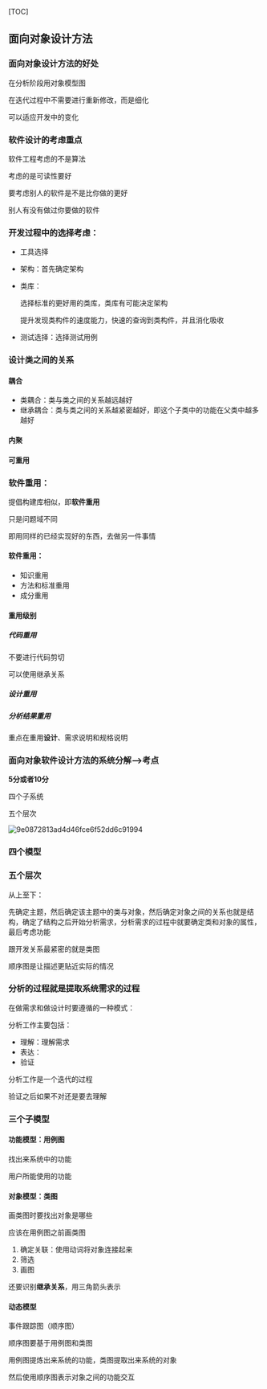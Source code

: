[TOC]



## 面向对象设计方法

### 面向对象设计方法的好处

在分析阶段用对象模型图

在迭代过程中不需要进行重新修改，而是细化

可以适应开发中的变化



### 软件设计的考虑重点

软件工程考虑的不是算法

考虑的是可读性要好

要考虑别人的软件是不是比你做的更好

别人有没有做过你要做的软件



### 开发过程中的选择考虑：

- 工具选择

- 架构：首先确定架构

- 类库：

  选择标准的更好用的类库，类库有可能决定架构

  提升发现类构件的速度能力，快速的查询到类构件，并且消化吸收

- 测试选择：选择测试用例



### 设计类之间的关系

#### 耦合

- 类耦合：类与类之间的关系越远越好
- 继承耦合：类与类之间的关系越紧密越好，即这个子类中的功能在父类中越多越好

#### 内聚

#### 可重用



### 软件重用：

提倡构建库相似，即**软件重用**

只是问题域不同

即用同样的已经实现好的东西，去做另一件事情

#### 软件重用：

- 知识重用
- 方法和标准重用
- 成分重用

#### 重用级别

##### 代码重用

不要进行代码剪切

可以使用继承关系

##### 设计重用

##### 分析结果重用

重点在重用**设计**、需求说明和规格说明



### 面向对象软件设计方法的系统分解-->考点

**5分或者10分**

四个子系统

五个层次

![9e0872813ad4d46fce6f52dd6c91994](E:\Typora\ty_Photo\9e0872813ad4d46fce6f52dd6c91994.jpg)

### 四个模型



### 五个层次

从上至下：

先确定主题，然后确定该主题中的类与对象，然后确定对象之间的关系也就是结构，确定了结构之后开始分析需求，分析需求的过程中就要确定类和对象的属性，最后考虑功能



跟开发关系最紧密的就是类图

顺序图是让描述更贴近实际的情况

 

### 分析的过程就是提取系统需求的过程

在做需求和做设计时要遵循的一种模式：

分析工作主要包括：

- 理解：理解需求
- 表达：
- 验证

分析工作是一个迭代的过程

验证之后如果不对还是要去理解



### 三个子模型

#### 功能模型：用例图

找出来系统中的功能

用户所能使用的功能

#### 对象模型：类图

画类图时要找出对象是哪些

应该在用例图之前画类图

1. 确定关联：使用动词将对象连接起来
2. 筛选
3. 画图

还要识别**继承关系**，用三角箭头表示

#### 动态模型

事件跟踪图（顺序图）

顺序图要基于用例图和类图

用例图提炼出来系统的功能，类图提取出来系统的对象

然后使用顺序图表示对象之间的功能交互